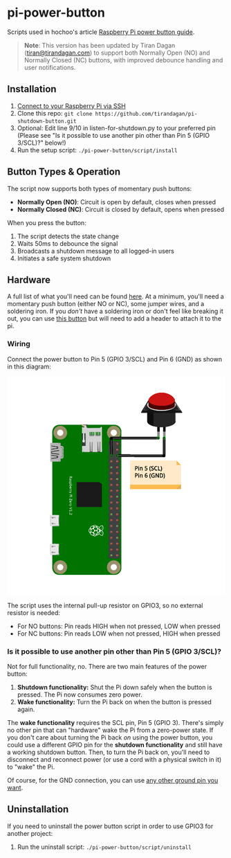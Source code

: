 # pi-power-button

Scripts used in hochoo's article [Raspberry Pi power button guide](https://howchoo.com/g/mwnlytk3zmm/how-to-add-a-power-button-to-your-raspberry-pi).

> **Note**: This version has been updated by Tiran Dagan (tiran@tirandagan.com) to support both Normally Open (NO) and Normally Closed (NC) buttons, with improved debounce handling and user notifications.

## Installation

1. [Connect to your Raspberry Pi via SSH](https://howchoo.com/g/mgi3mdnlnjq/how-to-log-in-to-a-raspberry-pi-via-ssh)
1. Clone this repo: `git clone https://github.com/tirandagan/pi-shutdown-button.git`
1. Optional: Edit line 9/10 in listen-for-shutdown.py to your preferred pin (Please see "Is it possible to use another pin other than Pin 5 (GPIO 3/SCL)?" below!)
1. Run the setup script: `./pi-power-button/script/install`

## Button Types & Operation

The script now supports both types of momentary push buttons:
- **Normally Open (NO)**: Circuit is open by default, closes when pressed
- **Normally Closed (NC)**: Circuit is closed by default, opens when pressed

When you press the button:
1. The script detects the state change
2. Waits 50ms to debounce the signal
3. Broadcasts a shutdown message to all logged-in users
4. Initiates a safe system shutdown

## Hardware

A full list of what you'll need can be found [here](https://howchoo.com/g/mwnlytk3zmm/how-to-add-a-power-button-to-your-raspberry-pi#parts-list). At a minimum, you'll need a momentary push button (either NO or NC), some jumper wires, and a soldering iron. If you _don't_ have a soldering iron or don't feel like breaking it out, you can use [this  button](https://amzn.to/4hqJapD) but will need to add a header to attach it to the pi.

### Wiring

Connect the power button to Pin 5 (GPIO 3/SCL) and Pin 6 (GND) as shown in this diagram:

![Connection Diagram](https://github.com/tirandagan/pi-shutdown-button/blob/master/diagrams/pinout.png)

The script uses the internal pull-up resistor on GPIO3, so no external resistor is needed:
- For NO buttons: Pin reads HIGH when not pressed, LOW when pressed
- For NC buttons: Pin reads LOW when not pressed, HIGH when pressed

### Is it possible to use another pin other than Pin 5 (GPIO 3/SCL)?

Not for full functionality, no. There are two main features of the power button:

1. **Shutdown functionality:** Shut the Pi down safely when the button is pressed. The Pi now consumes zero power.
2. **Wake functionality:** Turn the Pi back on when the button is pressed again.

The **wake functionality** requires the SCL pin, Pin 5 (GPIO 3). There's simply no other pin that can "hardware" wake the Pi from a zero-power state. If you don't care about turning the Pi back _on_ using the power button, you could use a different GPIO pin for the **shutdown functionality** and still have a working shutdown button. Then, to turn the Pi back on, you'll need to disconnect and reconnect power (or use a cord with a physical switch in it) to "wake" the Pi.

Of course, for the GND connection, you can use [any other ground pin you want](https://pinout.xyz/).

## Uninstallation

If you need to uninstall the power button script in order to use GPIO3 for another project:

1. Run the uninstall script: `./pi-power-button/script/uninstall`
